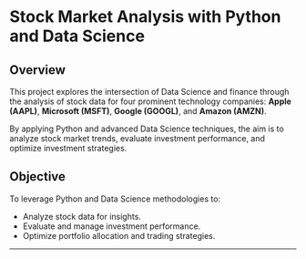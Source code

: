 # Stock Market Analysis with Python and Data Science  

## Overview  

This project explores the intersection of Data Science and finance through the analysis of stock data for four prominent technology companies: **Apple (AAPL)**, **Microsoft (MSFT)**, **Google (GOOGL)**, and **Amazon (AMZN)**.  

By applying Python and advanced Data Science techniques, the aim is to analyze stock market trends, evaluate investment performance, and optimize investment strategies.

## Objective  

To leverage Python and Data Science methodologies to:  
- Analyze stock data for insights.  
- Evaluate and manage investment performance.  
- Optimize portfolio allocation and trading strategies.  

---